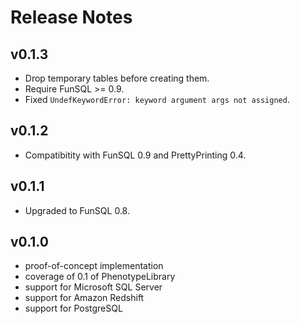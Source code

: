 # Release Notes


## v0.1.3

* Drop temporary tables before creating them.
* Require FunSQL >= 0.9.
* Fixed `UndefKeywordError: keyword argument args not assigned`.


## v0.1.2

* Compatibitity with FunSQL 0.9 and PrettyPrinting 0.4.


## v0.1.1

* Upgraded to FunSQL 0.8.


## v0.1.0

- proof-of-concept implementation
- coverage of 0.1 of PhenotypeLibrary 
- support for Microsoft SQL Server
- support for Amazon Redshift
- support for PostgreSQL
